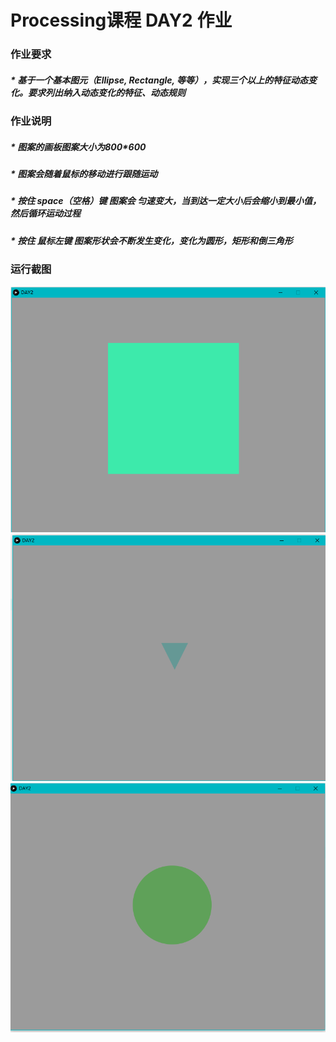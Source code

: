 # Processing课程 DAY2 作业
###  作业要求
#####   * 基于一个基本图元（Ellipse, Rectangle, 等等），实现三个以上的特征动态变化。要求列出纳入动态变化的特征、动态规则

###  作业说明
#####   * 图案的画板图案大小为800*600
#####   * 图案会随着鼠标的移动进行跟随运动
#####   * 按住 *space（空格）键*  图案会 *匀速变大*，当到达一定大小后会缩小到最小值，然后循环运动过程
#####   * 按住 *鼠标左键* 图案形状会不断发生变化，变化为圆形，矩形和倒三角形


### 运行截图
![运行截图1](https://github.com/Firestimpression/Snoopy/blob/master/ProcessingHomework/DAY2/2017-06-24%20(3).png)
![运行截图2](https://github.com/Firestimpression/Snoopy/blob/master/ProcessingHomework/DAY2/2017-06-24%20(5).png)
![运行截图3](https://github.com/Firestimpression/Snoopy/blob/master/ProcessingHomework/DAY2/2017-06-24%20(4).png)
